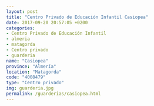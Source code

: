 ```yaml
---
layout: post
title: "Centro Privado de Educación Infantil Casiopea"
date: 2017-09-20 20:57:05 +0200
categories:
- Centro Privado de Educación Infantil
- almeria
- matagorda
- Centro privado
- guarderia
name: "Casiopea"
province: "Almería"
location: "Matagorda"
code: "4008479"
type: "Centro privado"
img: guarderia.jpg
permalink: /guarderias/casiopea.html
---
```

